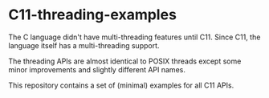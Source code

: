 # C11-threading-examples

The C language didn't have multi-threading features until C11. Since C11, the language itself has a multi-threading support.

The threading APIs are almost identical to POSIX threads except some minor improvements and slightly different API names.

This repository contains a set of (minimal) examples for all C11 APIs.

